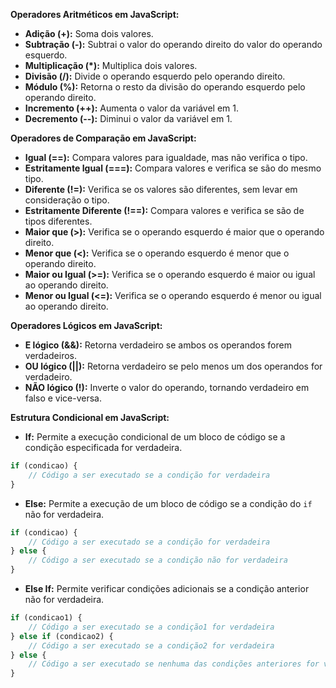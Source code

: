 **Operadores Aritméticos em JavaScript:**

- **Adição (+):** Soma dois valores.
- **Subtração (-):** Subtrai o valor do operando direito do valor do operando esquerdo.
- **Multiplicação (*):** Multiplica dois valores.
- **Divisão (/):** Divide o operando esquerdo pelo operando direito.
- **Módulo (%):** Retorna o resto da divisão do operando esquerdo pelo operando direito.
- **Incremento (++):** Aumenta o valor da variável em 1.
- **Decremento (--):** Diminui o valor da variável em 1.

**Operadores de Comparação em JavaScript:**

- **Igual (==):** Compara valores para igualdade, mas não verifica o tipo.
- **Estritamente Igual (===):** Compara valores e verifica se são do mesmo tipo.
- **Diferente (!=):** Verifica se os valores são diferentes, sem levar em consideração o tipo.
- **Estritamente Diferente (!==):** Compara valores e verifica se são de tipos diferentes.
- **Maior que (>):** Verifica se o operando esquerdo é maior que o operando direito.
- **Menor que (<):** Verifica se o operando esquerdo é menor que o operando direito.
- **Maior ou Igual (>=):** Verifica se o operando esquerdo é maior ou igual ao operando direito.
- **Menor ou Igual (<=):** Verifica se o operando esquerdo é menor ou igual ao operando direito.

**Operadores Lógicos em JavaScript:**

- **E lógico (&&):** Retorna verdadeiro se ambos os operandos forem verdadeiros.
- **OU lógico (||):** Retorna verdadeiro se pelo menos um dos operandos for verdadeiro.
- **NÃO lógico (!):** Inverte o valor do operando, tornando verdadeiro em falso e vice-versa.

**Estrutura Condicional em JavaScript:**

- **If:** Permite a execução condicional de um bloco de código se a condição especificada for verdadeira.
  
```javascript
if (condicao) {
    // Código a ser executado se a condição for verdadeira
}
```

- **Else:** Permite a execução de um bloco de código se a condição do `if` não for verdadeira.

```javascript
if (condicao) {
    // Código a ser executado se a condição for verdadeira
} else {
    // Código a ser executado se a condição não for verdadeira
}
```

- **Else If:** Permite verificar condições adicionais se a condição anterior não for verdadeira.

```javascript
if (condicao1) {
    // Código a ser executado se a condição1 for verdadeira
} else if (condicao2) {
    // Código a ser executado se a condição2 for verdadeira
} else {
    // Código a ser executado se nenhuma das condições anteriores for verdadeira
}
```

